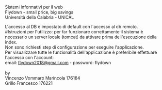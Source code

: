 Sistemi informativi per il web <br>
Flydown - small price, big savings<br>
Università della Calabria - UNICAL<br>

L'accesso al DB è impostato di default con l'accesso al db remoto.<br>
#Istruzioni per l'utilizzo: per far funzionare correttamente il sistema è necessario un server locale (tomcat) da attivare prima dell'esecuzione della index. <br>
Non sono richiesti step di configurazione per eseguire l'applicazione.<br>
Per visualizzare tutte le funzionalità dell'applicazione è preferibile effettuare l'accesso con l'account: <br>
email: flydown2018@gmail.com - password: flydown <br> <br>
by <br>
Vincenzo Vommaro Marincola 176184 <br>
Grillo Francesco 176221
